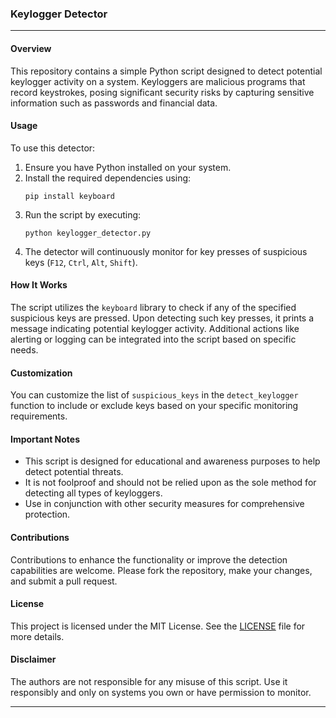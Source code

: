 ### Keylogger Detector

---

#### Overview
This repository contains a simple Python script designed to detect potential keylogger activity on a system. Keyloggers are malicious programs that record keystrokes, posing significant security risks by capturing sensitive information such as passwords and financial data.

#### Usage
To use this detector:
1. Ensure you have Python installed on your system.
2. Install the required dependencies using:
   ```
   pip install keyboard
   ```
3. Run the script by executing:
   ```
   python keylogger_detector.py
   ```
4. The detector will continuously monitor for key presses of suspicious keys (`F12`, `Ctrl`, `Alt`, `Shift`).

#### How It Works
The script utilizes the `keyboard` library to check if any of the specified suspicious keys are pressed. Upon detecting such key presses, it prints a message indicating potential keylogger activity. Additional actions like alerting or logging can be integrated into the script based on specific needs.

#### Customization
You can customize the list of `suspicious_keys` in the `detect_keylogger` function to include or exclude keys based on your specific monitoring requirements.

#### Important Notes
- This script is designed for educational and awareness purposes to help detect potential threats.
- It is not foolproof and should not be relied upon as the sole method for detecting all types of keyloggers.
- Use in conjunction with other security measures for comprehensive protection.

#### Contributions
Contributions to enhance the functionality or improve the detection capabilities are welcome. Please fork the repository, make your changes, and submit a pull request.

#### License
This project is licensed under the MIT License. See the [LICENSE](./LICENSE) file for more details.

#### Disclaimer
The authors are not responsible for any misuse of this script. Use it responsibly and only on systems you own or have permission to monitor.

---
